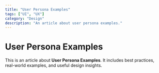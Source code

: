 ```yaml
---
title: "User Persona Examples"
tags: ["UI", "UX"]
category: "Design"
description: "An article about user persona examples."
---
```


# User Persona Examples

This is an article about **User Persona Examples**. It includes best practices, real-world examples, and useful design insights.
